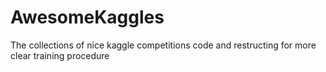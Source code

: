 # AwesomeKaggles
The collections of nice kaggle competitions code and restructing for more clear training procedure
